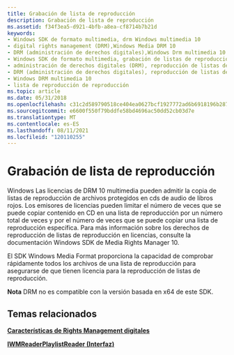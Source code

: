 ```yaml
---
title: Grabación de lista de reproducción
description: Grabación de lista de reproducción
ms.assetid: f34f3ea5-d921-4bfb-a8ea-cf8714b7b21d
keywords:
- Windows SDK de formato multimedia, drm Windows multimedia 10
- digital rights management (DRM),Windows Media DRM 10
- DRM (administración de derechos digitales),Windows Drm multimedia 10
- Windows SDK de formato multimedia, grabación de listas de reproducción
- administración de derechos digitales (DRM), reproducción de listas de reproducción
- DRM (administración de derechos digitales), reproducción de listas de reproducción
- Windows DRM multimedia 10
- lista de reproducción de reproducción
ms.topic: article
ms.date: 05/31/2018
ms.openlocfilehash: c31c2d589790518ce404ea0627bcf1927772ad6b6918196b287dc9df1e0b05fe
ms.sourcegitcommit: e6600f550f79bddfe58bd4696ac50dd52cb03d7e
ms.translationtype: MT
ms.contentlocale: es-ES
ms.lasthandoff: 08/11/2021
ms.locfileid: "120110255"
---
```

# <a name="playlist-burning"></a>Grabación de lista de reproducción

Windows Las licencias de DRM 10 multimedia pueden admitir la copia de listas de reproducción de archivos protegidos en cds de audio de libros rojos. Los emisores de licencias pueden limitar el número de veces que se puede copiar contenido en CD en una lista de reproducción por un número total de veces y por el número de veces que se puede copiar una lista de reproducción específica. Para más información sobre los derechos de reproducción de listas de reproducción en licencias, consulte la documentación Windows SDK de Media Rights Manager 10.

El SDK Windows Media Format proporciona la capacidad de comprobar rápidamente todos los archivos de una lista de reproducción para asegurarse de que tienen licencia para la reproducción de listas de reproducción.

**Nota** DRM no es compatible con la versión basada en x64 de este SDK.

## <a name="related-topics"></a>Temas relacionados

<dl> <dt>

[**Características de Rights Management digitales**](digital-rights-management-features.md)
</dt> <dt>

[**IWMReaderPlaylistReader (Interfaz)**](/previous-versions/windows/desktop/api/wmsdkidl/nn-wmsdkidl-iwmreaderplaylistburn)
</dt> </dl>

 

 




